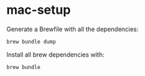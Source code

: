 # mac-setup

Generate a Brewfile with all the dependencies:
```
brew bundle dump
```

Install all brew dependencies with: 
```
brew bundle
```
